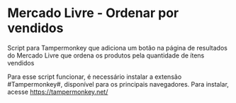 # Mercado Livre - Ordenar por vendidos
Script para Tampermonkey que adiciona um botão na página de resultados do Mercado Livre que ordena os produtos pela quantidade de ítens vendidos

Para esse script funcionar, é necessário instalar a extensão #Tampermonkey#, disponível para os principais navegadores. Para instalar, acesse https://tampermonkey.net/
